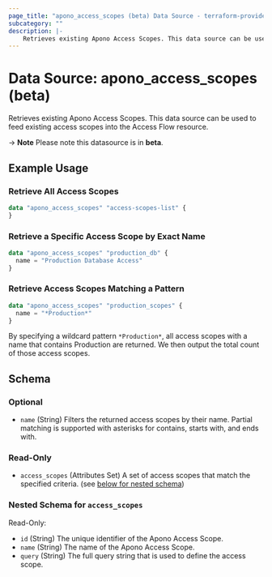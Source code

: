 ```yaml
---
page_title: "apono_access_scopes (beta) Data Source - terraform-provider-apono"
subcategory: ""
description: |-
    Retrieves existing Apono Access Scopes. This data source can be used to feed existing access scopes into the Access Flow resource.
---
```


# Data Source: apono_access_scopes (beta)

Retrieves existing Apono Access Scopes. This data source can be used to feed existing access scopes into the Access Flow resource.

-> **Note** Please note this datasource is in **beta**.

## Example Usage

### Retrieve All Access Scopes

```terraform
data "apono_access_scopes" "access-scopes-list" {
}
```

### Retrieve a Specific Access Scope by Exact Name

```terraform
data "apono_access_scopes" "production_db" {
  name = "Production Database Access"
}
```

### Retrieve Access Scopes Matching a Pattern

```terraform
data "apono_access_scopes" "production_scopes" {
  name = "*Production*"
}
```

By specifying a wildcard pattern `*Production*`, all access scopes with a name that contains Production are returned. We then output the total count of those access scopes.

<!-- schema generated by tfplugindocs -->
## Schema

### Optional

- `name` (String) Filters the returned access scopes by their name. Partial matching is supported with asterisks for contains, starts with, and ends with.

### Read-Only

- `access_scopes` (Attributes Set) A set of access scopes that match the specified criteria. (see [below for nested schema](#nestedatt--access_scopes))

<a id="nestedatt--access_scopes"></a>
### Nested Schema for `access_scopes`

Read-Only:

- `id` (String) The unique identifier of the Apono Access Scope.
- `name` (String) The name of the Apono Access Scope.
- `query` (String) The full query string that is used to define the access scope.
